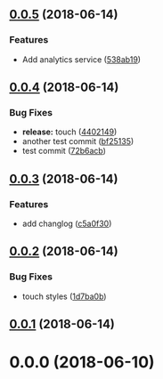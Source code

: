 <a name="0.0.5"></a>
## [0.0.5](https://bitbucket.org/vitaliyzolotoy/pillbox/compare/v0.0.4...v0.0.5) (2018-06-14)


### Features

* Add analytics service ([538ab19](https://bitbucket.org/vitaliyzolotoy/pillbox/commits/538ab19))



<a name="0.0.4"></a>
## [0.0.4](https://bitbucket.org/vitaliyzolotoy/pillbox/compare/v0.0.3...v0.0.4) (2018-06-14)


### Bug Fixes

* **release:** touch ([4402149](https://bitbucket.org/vitaliyzolotoy/pillbox/commits/4402149))
* another test commit ([bf25135](https://bitbucket.org/vitaliyzolotoy/pillbox/commits/bf25135))
* test commit ([72b6acb](https://bitbucket.org/vitaliyzolotoy/pillbox/commits/72b6acb))



<a name="0.0.3"></a>
## [0.0.3](https://bitbucket.org/vitaliyzolotoy/pillbox/compare/v0.0.2...v0.0.3) (2018-06-14)


### Features

* add changlog ([c5a0f30](https://bitbucket.org/vitaliyzolotoy/pillbox/commits/c5a0f30))



<a name="0.0.2"></a>
## [0.0.2](https://bitbucket.org/vitaliyzolotoy/pillbox/compare/v0.0.1...v0.0.2) (2018-06-14)


### Bug Fixes

* touch styles ([1d7ba0b](https://bitbucket.org/vitaliyzolotoy/pillbox/commits/1d7ba0b))



<a name="0.0.1"></a>
## [0.0.1](https://bitbucket.org/vitaliyzolotoy/pillbox/compare/v0.0.0...v0.0.1) (2018-06-14)



<a name="0.0.0"></a>
# 0.0.0 (2018-06-10)



